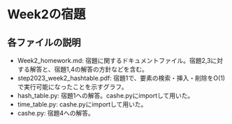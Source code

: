 # Week2の宿題

## 各ファイルの説明
- Week2_homework.md: 宿題に関するドキュメントファイル。宿題2,3に対する解答と、宿題1,4の解答の方針などを含む。
- step2023_week2_hashtable.pdf: 宿題1で、要素の検索・挿入・削除をO(1)で実行可能になったことを示すグラフ。
- hash_table.py: 宿題1への解答。cashe.pyにimportして用いた。
- time_table.py: cashe.pyにimportして用いた。
- cashe.py: 宿題4への解答。
